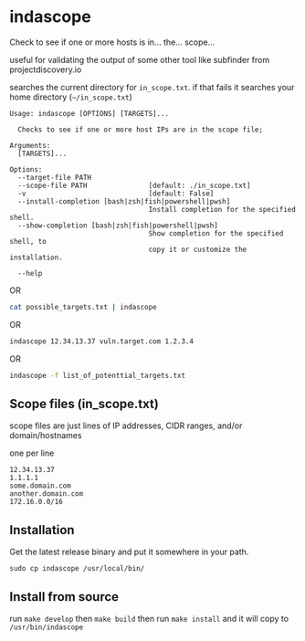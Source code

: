 # indascope
Check to see if one or more hosts is in... the... scope... 

useful for validating the output of some other tool like subfinder from projectdiscovery.io

searches the current directory for `in_scope.txt`. if that fails it searches your home directory (`~/in_scope.txt`) 


```
Usage: indascope [OPTIONS] [TARGETS]...

  Checks to see if one or more host IPs are in the scope file;

Arguments:
  [TARGETS]...

Options:
  --target-file PATH
  --scope-file PATH               [default: ./in_scope.txt]
  -v                              [default: False]
  --install-completion [bash|zsh|fish|powershell|pwsh]
                                  Install completion for the specified shell.
  --show-completion [bash|zsh|fish|powershell|pwsh]
                                  Show completion for the specified shell, to
                                  copy it or customize the installation.

  --help   
```
OR

```bash
cat possible_targets.txt | indascope 
```

OR

```bash
indascope 12.34.13.37 vuln.target.com 1.2.3.4
```

OR

```bash
indascope -f list_of_potenttial_targets.txt
```
## Scope files (in_scope.txt)
scope files are just lines of IP addresses, CIDR ranges, and/or domain/hostnames

one per line
```
12.34.13.37
1.1.1.1
some.domain.com
another.domain.com
172.16.0.0/16
```

## Installation
Get the latest release binary and put it somewhere in your path. 

`sudo cp indascope /usr/local/bin/`


## Install from source
run `make develop` then `make build` then run `make install` and it will copy to `/usr/bin/indascope`
